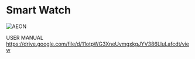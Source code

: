 # Smart Watch

![AEON](https://user-images.githubusercontent.com/62396747/136890406-cffa4717-3188-4184-b791-7e462bc197f7.PNG)

USER MANUAL
https://drive.google.com/file/d/11otpWG3XneUvmgxkgJYV386LIuLafcdt/view
